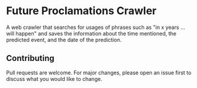 # Future Proclamations Crawler
A web crawler that searches for usages of phrases such as "in x years ... will happen" and saves the information about the time mentioned, the predicted event, and the date of the prediction.

## Contributing
Pull requests are welcome. For major changes, please open an issue first to discuss what you would like to change.
